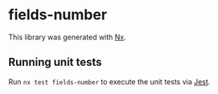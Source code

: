 # fields-number

This library was generated with [Nx](https://nx.dev).

## Running unit tests

Run `nx test fields-number` to execute the unit tests via [Jest](https://jestjs.io).
